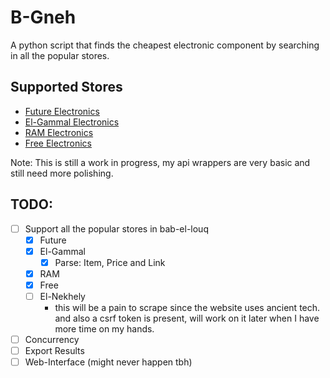 # B-Gneh
A python script that finds the cheapest electronic component by searching in all the popular stores.

## Supported Stores
- [Future Electronics](https://store.fut-electronics.com/)
- [El-Gammal Electronics](http://elgammalelectronics.com/)
- [RAM Electronics](https://ram-e-shop.com/)
- [Free Electronics](https://free-electronic.com/)

Note: This is still a work in progress, my api wrappers are very basic and still need more polishing.

## TODO:
- [ ] Support all the popular stores in bab-el-louq
    - [x] Future
    - [x] El-Gammal
        - [x] Parse: Item, Price and Link
    - [x] RAM
    - [x] Free
    - [ ] El-Nekhely
        - this will be a pain to scrape since the website uses ancient tech. and also a csrf token is present, will work on it later when I have more time on my hands.
- [ ] Concurrency
- [ ] Export Results
- [ ] Web-Interface (might never happen tbh)
